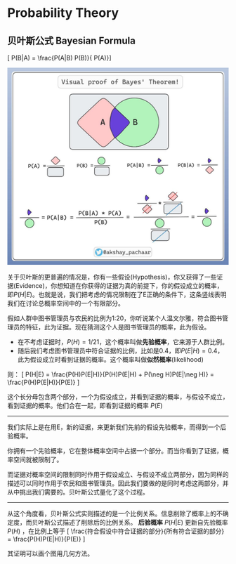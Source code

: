 # Probability Theory

## 贝叶斯公式 Bayesian Formula

\[ P(B|A) = \frac{P(A|B) P(B)}{ P(A)}\]

![image not found](./resources/images/贝叶斯.jpg)

关于贝叶斯的更普遍的情况是，你有一些假设(Hypothesis)，你又获得了一些证据(Evidence)，你想知道在你获得的证据为真的前提下，你的假设成立的概率，即$P(H|E)$。也就是说，我们把考虑的情况限制在了E正确的条件下，这条竖线表明我们在讨论总概率空间中的一个有限部分。

假如人群中图书管理员与农民的比例为1:20，你听说某个人温文尔雅，符合图书管理员的特征，此为证据。现在猜测这个人是图书管理员的概率，此为假设。

- 在不考虑证据时，$P(H) = 1/21$，这个概率叫做**先验概率**，它来源于人群比例。
- 随后我们考虑图书管理员中符合证据的比例，比如是0.4，即$P(E|H) = 0.4$，此为假设成立时看到证据的概率。这个概率叫做**似然概率**(likelihood)

则：
\[ P(H|E) = \frac{P(H)P(E|H)}{P(H)P(E|H) + P(\neg H)P(E|\neg H)}  = \frac{P(H)P(E|H)}{P(E)} \]

这个长分母包含两个部分，一个为假设成立，并看到证据的概率，与假设不成立，看到证据的概率。他们合在一起，即看到证据的概率 $P(E)$

---

我们实际上是在用E，新的证据，来更新我们先前的假设先验概率，而得到一个后验概率。

你拥有一个先验概率，它在整体概率空间中占据一个部分。而当你看到了证据，概率空间就被限制了。

而证据对概率空间的限制同时作用于假设成立、与假设不成立两部分，因为同样的描述可以同时作用于农民和图书管理员。因此我们要做的是同时考虑这两部分，并从中挑出我们需要的。贝叶斯公式量化了这个过程。

--- 

从这个角度看，贝叶斯公式实则描述的是一个比例关系。信息削除了概率上的不确定度，而贝叶斯公式描述了削除后的比例关系。
**后验概率** $P(H|E)$ 更新自先验概率 $P(H)$ ，在比例上等于
\[ \frac{符合假设中符合证据的部分}{所有符合证据的部分} = \frac{P(H)P(E|H)}{P(E)} \]

其证明可以画个图用几何方法。